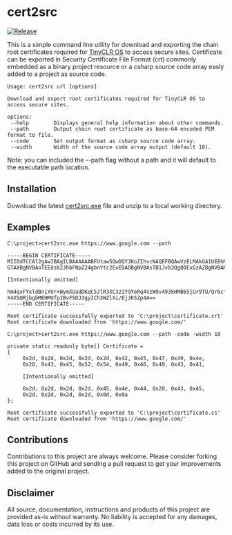 # cert2src

[![Release](https://github.com/bytewizer/cert2src/actions/workflows/release.yml/badge.svg)](https://github.com/bytewizer/cert2src/actions/workflows/release.yml)

This is a simple command line utility for download and exporting the chain root certificates required for [TinyCLR OS](https://www.ghielectronics.com/) to access secure sites.  Certificate can be exported in Security Certificate File Format (crt) commonly embedded as a binary project resource or a csharp source code array easly added to a project as source code.

```
Usage: cert2src url [options]

Download and export root certificates required for TinyCLR OS to access secure sites.

options:
 --help        Displays general help information about other commands.
 --path        Output chain root certificate as base-64 encoded PEM format to file.
 --code        Set output format as csharp source code array.
 --width       Width of the source code array output (default 18).
```
Note: you can included the --path flag without a path and it will default to the executable path location. 

## Installation

Download the latest [cert2src.exe](https://github.com/bytewizer/cert2src/releases)  file and unzip to a local working directory.

## Examples

```
C:\project>cert2src.exe https://www.google.com --path

-----BEGIN CERTIFICATE-----
MIIDdTCCAl2gAwIBAgILBAAAAAABFUtaw5QwDQYJKoZIhvcNAQEFBQAwVzELMAkGA1UEBhMCQkUx
GTAXBgNVBAoTEEdsb2JhbFNpZ24gbnYtc2ExEDAOBgNVBAsTB1Jvb3QgQ0ExGzAZBgNVBAMTEkds

[Intentionally omitted]

hm4qxFYxldBniYUr+WymXUadDKqC5JlR3XC321Y9YeRq4VzW9v493kHMB65jUr9TU/Qr6cf9tveC
X4XSQRjbgbMEHMUfpIBvFSDJ3gyICh3WZlXi/EjJKSZp4A==
-----END CERTIFICATE-----

Root certificate successfully exported to 'C:\project\certificate.crt'
Root certificate downloaded from 'https://www.google.com/'
```

```
C:\project>cert2src.exe https://www.google.com --path -code -width 10

private static readonly byte[] Certificate =
{
     0x2d, 0x2d, 0x2d, 0x2d, 0x2d, 0x42, 0x45, 0x47, 0x49, 0x4e,
     0x20, 0x43, 0x45, 0x52, 0x54, 0x49, 0x46, 0x49, 0x43, 0x41,

     [Intentionally omitted]

     0x2d, 0x2d, 0x2d, 0x2d, 0x45, 0x4e, 0x44, 0x20, 0x43, 0x45,
     0x2d, 0x2d, 0x2d, 0x2d, 0x0d, 0x0a
};

Root certificate successfully exported to 'C:\project\certificate.cs'
Root certificate downloaded from 'https://www.google.com/'
```

## Contributions

Contributions to this project are always welcome. Please consider forking this project on GitHub and sending a pull request to get your improvements added to the original project.

## Disclaimer

All source, documentation, instructions and products of this project are provided as-is without warranty. No liability is accepted for any damages, data loss or costs incurred by its use.
